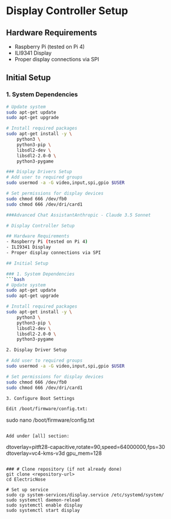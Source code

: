 # Display Controller Setup

## Hardware Requirements
- Raspberry Pi (tested on Pi 4)
- ILI9341 Display
- Proper display connections via SPI

## Initial Setup

### 1. System Dependencies
```bash
# Update system
sudo apt-get update
sudo apt-get upgrade

# Install required packages
sudo apt-get install -y \
    python3 \
    python3-pip \
    libsdl2-dev \
    libsdl2-2.0-0 \
    python3-pygame

### Display Drivers Setup
# Add user to required groups
sudo usermod -a -G video,input,spi,gpio $USER

# Set permissions for display devices
sudo chmod 666 /dev/fb0
sudo chmod 666 /dev/dri/card1

###Advanced Chat AssistantAnthropic - Claude 3.5 Sonnet

# Display Controller Setup

## Hardware Requirements
- Raspberry Pi (tested on Pi 4)
- ILI9341 Display
- Proper display connections via SPI

## Initial Setup

### 1. System Dependencies
```bash
# Update system
sudo apt-get update
sudo apt-get upgrade

# Install required packages
sudo apt-get install -y \
    python3 \
    python3-pip \
    libsdl2-dev \
    libsdl2-2.0-0 \
    python3-pygame

2. Display Driver Setup

# Add user to required groups
sudo usermod -a -G video,input,spi,gpio $USER

# Set permissions for display devices
sudo chmod 666 /dev/fb0
sudo chmod 666 /dev/dri/card1

3. Configure Boot Settings

Edit /boot/firmware/config.txt:
```
sudo nano /boot/firmware/config.txt
```

Add under [all] section:
```
dtoverlay=pitft28-capacitive,rotate=90,speed=64000000,fps=30
dtoverlay=vc4-kms-v3d
gpu_mem=128
```

### # Clone repository (if not already done)
git clone <repository-url>
cd ElectricNose

# Set up service
sudo cp system-services/display.service /etc/systemd/system/
sudo systemctl daemon-reload
sudo systemctl enable display
sudo systemctl start display